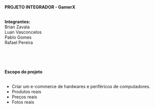 <strong>PROJETO INTEGRADOR - GamerX</strong><br><br>

<strong>Integrantes:</strong>
<br>Brian Zavala
<br>Luan Vasconcelos
<br>Pablo Gomes
<br> Rafael Pereira

<br><br><br>

<strong>Escopo do projeto</strong><br><br>
* Criar um e-commerce de hardwares e periféricos de computadores.<br>
* Produtos reais<br>
* Preços reais<br>
* Fotos reais<br>
